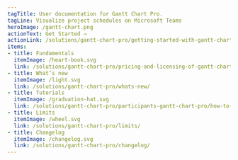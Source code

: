 ```yaml
---
tagTitle: User documentation for Gantt Chart Pro.
tagLine: Visualize project schedules on Microsoft Teams
heroImage: /gantt-chart.png
actionText: Get Started →
actionLink: /solutions/gantt-chart-pro/getting-started-with-gantt-chart-pro/how-to-set-up-gantt-chart-pro-/
items:
- title: Fundamentals​
  itemImage: /heart-book.svg
  link: /solutions/gantt-chart-pro/pricing-and-licensing-of-gantt-chart-pro/do-all-channel-users-need-a-gantt-chart-pro-license-/
- title: What’s new
  itemImage: /light.svg
  link: /solutions/gantt-chart-pro/whats-new/
- title: Tutorials
  itemImage: /graduation-hat.svg
  link: /solutions/gantt-chart-pro/participants-gantt-chart-pro/how-to-add-or-remove-participants-from-gantt-chart-pro-/
- title: Limits
  itemImage: /wheel.svg
  link: /solutions/gantt-chart-pro/limits/
- title: Changelog
  itemImage: /changelog.svg
  link: /solutions/gantt-chart-pro/changelog/
---
```


<Overview />
<Intercom />
<Hubspot />
<Clarity />
<GoogleAnalytics />